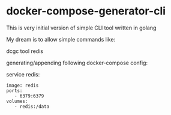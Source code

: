 # docker-compose-generator-cli
This is very initial version of simple CLI tool written in golang

My dream is to allow simple commands like:

dcgc tool redis

generating/appending following docker-compose config:

service redis:

    image: redis
    ports:
       - 6379:6379
    volumes:
       - redis:/data
       